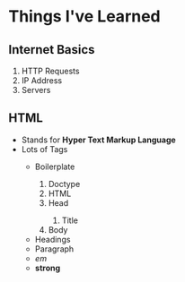 <html>
<head>
	<title>
<h1>Things I've Learned</h1>
	</title>
</head>
<body>
	<h1>Things I've Learned</h1>
<h2>Internet Basics</h2>
<ol>
<li>HTTP Requests</li>
<li>IP Address</li>
<li>Servers</li>
</ol>

<h2>HTML</h2>
<ul>
<li>Stands for <strong> Hyper Text Markup Language</strong></li>
<li>Lots of Tags</li>
<ul>
<li>Boilerplate</li>
<ol>
<li>Doctype</li>
<li>HTML</li>
<li>Head</li>
<ol>
<li>Title</li>
</ol>

<li>Body</li>

</ol>
<li>Headings</li>
<li>Paragraph</li>
<li><em>em</em></li>
<li><strong>strong</strong></li>
</ul>

</ul>


</body>
</html>
